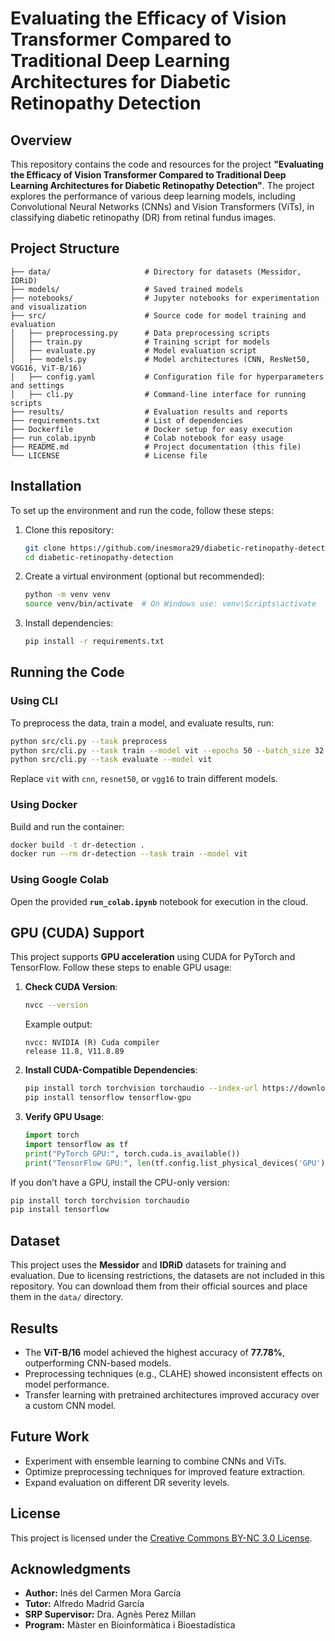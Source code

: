 # Evaluating the Efficacy of Vision Transformer Compared to Traditional Deep Learning Architectures for Diabetic Retinopathy Detection

## Overview
This repository contains the code and resources for the project **"Evaluating the Efficacy of Vision Transformer Compared to Traditional Deep Learning Architectures for Diabetic Retinopathy Detection"**. The project explores the performance of various deep learning models, including Convolutional Neural Networks (CNNs) and Vision Transformers (ViTs), in classifying diabetic retinopathy (DR) from retinal fundus images.

## Project Structure
```
├── data/                     # Directory for datasets (Messidor, IDRiD)
├── models/                   # Saved trained models
├── notebooks/                # Jupyter notebooks for experimentation and visualization
├── src/                      # Source code for model training and evaluation
│   ├── preprocessing.py      # Data preprocessing scripts
│   ├── train.py              # Training script for models
│   ├── evaluate.py           # Model evaluation script
│   ├── models.py             # Model architectures (CNN, ResNet50, VGG16, ViT-B/16)
│   ├── config.yaml           # Configuration file for hyperparameters and settings
│   ├── cli.py                # Command-line interface for running scripts
├── results/                  # Evaluation results and reports
├── requirements.txt          # List of dependencies
├── Dockerfile                # Docker setup for easy execution
├── run_colab.ipynb           # Colab notebook for easy usage
├── README.md                 # Project documentation (this file)
└── LICENSE                   # License file
```

## Installation
To set up the environment and run the code, follow these steps:

1. Clone this repository:
   ```bash
   git clone https://github.com/inesmora29/diabetic-retinopathy-detection.git
   cd diabetic-retinopathy-detection
   ```
2. Create a virtual environment (optional but recommended):
   ```bash
   python -m venv venv
   source venv/bin/activate  # On Windows use: venv\Scripts\activate
   ```
3. Install dependencies:
   ```bash
   pip install -r requirements.txt
   ```

## Running the Code
### **Using CLI**
To preprocess the data, train a model, and evaluate results, run:
```bash
python src/cli.py --task preprocess
python src/cli.py --task train --model vit --epochs 50 --batch_size 32
python src/cli.py --task evaluate --model vit
```
Replace `vit` with `cnn`, `resnet50`, or `vgg16` to train different models.

### **Using Docker**
Build and run the container:
```bash
docker build -t dr-detection .
docker run --rm dr-detection --task train --model vit
```

### **Using Google Colab**
Open the provided **`run_colab.ipynb`** notebook for execution in the cloud.

## GPU (CUDA) Support
This project supports **GPU acceleration** using CUDA for PyTorch and TensorFlow. Follow these steps to enable GPU usage:

1. **Check CUDA Version**:
   ```bash
   nvcc --version
   ```
   Example output:
   ```
   nvcc: NVIDIA (R) Cuda compiler
   release 11.8, V11.8.89
   ```
2. **Install CUDA-Compatible Dependencies**:
   ```bash
   pip install torch torchvision torchaudio --index-url https://download.pytorch.org/whl/cu118
   pip install tensorflow tensorflow-gpu
   ```
3. **Verify GPU Usage**:
   ```python
   import torch
   import tensorflow as tf
   print("PyTorch GPU:", torch.cuda.is_available())
   print("TensorFlow GPU:", len(tf.config.list_physical_devices('GPU')) > 0)
   ```
If you don’t have a GPU, install the CPU-only version:
```bash
pip install torch torchvision torchaudio
pip install tensorflow
```

## Dataset
This project uses the **Messidor** and **IDRiD** datasets for training and evaluation. Due to licensing restrictions, the datasets are not included in this repository. You can download them from their official sources and place them in the `data/` directory.

## Results
- The **ViT-B/16** model achieved the highest accuracy of **77.78%**, outperforming CNN-based models.
- Preprocessing techniques (e.g., CLAHE) showed inconsistent effects on model performance.
- Transfer learning with pretrained architectures improved accuracy over a custom CNN model.

## Future Work
- Experiment with ensemble learning to combine CNNs and ViTs.
- Optimize preprocessing techniques for improved feature extraction.
- Expand evaluation on different DR severity levels.

## License
This project is licensed under the [Creative Commons BY-NC 3.0 License](https://creativecommons.org/licenses/by-nc/3.0).

## Acknowledgments
- **Author:** Inés del Carmen Mora García
- **Tutor:** Alfredo Madrid García
- **SRP Supervisor:** Dra. Agnès Perez Millan
- **Program:** Màster en Bioinformàtica i Bioestadística

